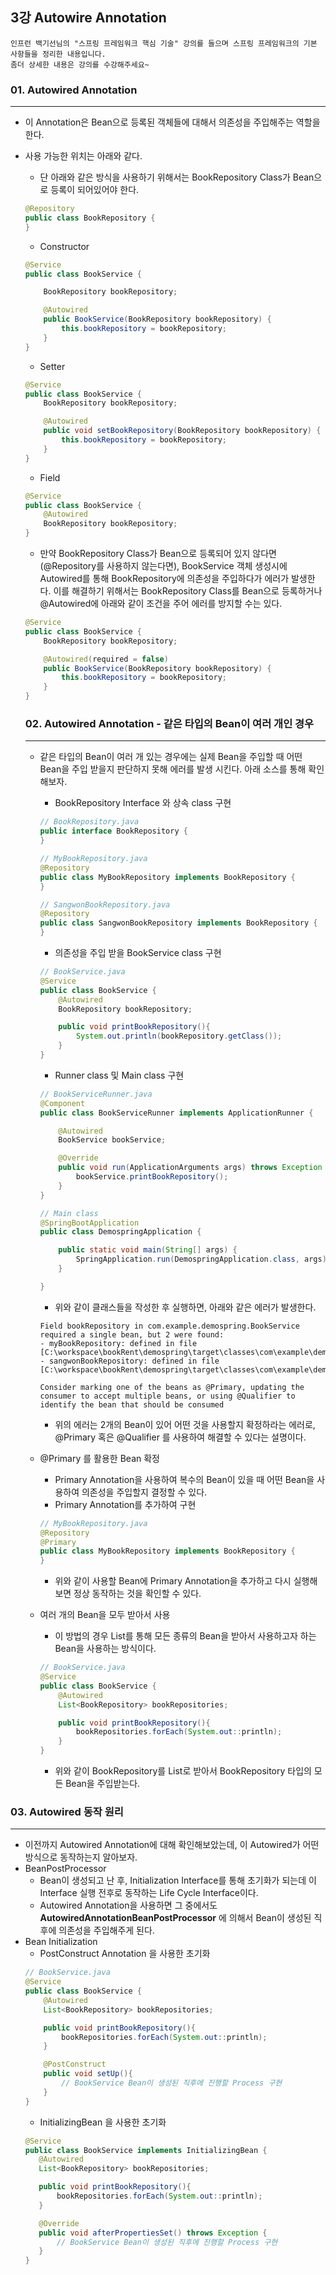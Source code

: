 ## 3강 Autowire Annotation

```
인프런 백기선님의 "스프링 프레임워크 핵심 기술" 강의를 들으며 스프링 프레임워크의 기본 사항들을 정리한 내용입니다.
좀더 상세한 내용은 강의를 수강해주세요~
```

### 01. Autowired Annotation
---
- 이 Annotation은 Bean으로 등록된 객체들에 대해서 의존성을 주입해주는 역할을 한다.
- 사용 가능한 위치는 아래와 같다.
    - 단 아래와 같은 방식을 사용하기 위해서는 BookRepository Class가 Bean으로 등록이 되어있어야 한다.
    ```java
    @Repository
    public class BookRepository {
    }
    ```
    - Constructor
    ```java
    @Service
    public class BookService {

        BookRepository bookRepository;

        @Autowired
        public BookService(BookRepository bookRepository) {
            this.bookRepository = bookRepository;
        }
    }
    ```
    - Setter
    ```java
    @Service
    public class BookService {
        BookRepository bookRepository;

        @Autowired
        public void setBookRepository(BookRepository bookRepository) {
            this.bookRepository = bookRepository;
        }
    }
    ```
    - Field
    ```java
    @Service
    public class BookService {
        @Autowired
        BookRepository bookRepository;
    }
    ```
    - 만약 BookRepository Class가 Bean으로 등록되어 있지 않다면(@Repository를 사용하지 않는다면), BookService 객체 생성시에 Autowired를 통해 BookRepository에 의존성을 주입하다가 에러가 발생한다.
    이를 해결하기 위해서는 BookRepository Class를 Bean으로 등록하거나 @Autowired에 아래와 같이 조건을 주어 에러를 방지할 수는 있다.
    ```java
    @Service
    public class BookService {
        BookRepository bookRepository;

        @Autowired(required = false)
        public BookService(BookRepository bookRepository) {
            this.bookRepository = bookRepository;
        }
    }
    ```

    ### 02. Autowired Annotation - 같은 타입의 Bean이 여러 개인 경우
    ---
    - 같은 타입의 Bean이 여러 개 있는 경우에는 실제 Bean을 주입할 때 어떤 Bean을 주입 받을지 판단하지 못해 에러를 발생 시킨다.
    아래 소스를 통해 확인해보자.
        - BookRepository Interface 와 상속 class 구현
        ```java
        // BookRepository.java
        public interface BookRepository {
        }

        // MyBookRepository.java
        @Repository
        public class MyBookRepository implements BookRepository {
        }

        // SangwonBookRepository.java        
        @Repository
        public class SangwonBookRepository implements BookRepository {
        }
        ```
        - 의존성을 주입 받을 BookService class 구현
        ```java
        // BookService.java
        @Service
        public class BookService {
            @Autowired
            BookRepository bookRepository;

            public void printBookRepository(){
                System.out.println(bookRepository.getClass());
            }
        }
        ```
        - Runner class 및 Main class 구현
        ```java
        // BookServiceRunner.java
        @Component
        public class BookServiceRunner implements ApplicationRunner {

            @Autowired
            BookService bookService;

            @Override
            public void run(ApplicationArguments args) throws Exception {
                bookService.printBookRepository();
            }
        }

        // Main class
        @SpringBootApplication
        public class DemospringApplication {

            public static void main(String[] args) {
                SpringApplication.run(DemospringApplication.class, args);
            }

        }
        ```
        - 위와 같이 클래스들을 작성한 후 실행하면, 아래와 같은 에러가 발생한다.        
        ```
        Field bookRepository in com.example.demospring.BookService required a single bean, but 2 were found:
        - myBookRepository: defined in file [C:\workspace\bookRent\demospring\target\classes\com\example\demospring\MyBookRepository.class]
        - sangwonBookRepository: defined in file [C:\workspace\bookRent\demospring\target\classes\com\example\demospring\SangwonBookRepository.class]

        Consider marking one of the beans as @Primary, updating the consumer to accept multiple beans, or using @Qualifier to identify the bean that should be consumed
        ```
        - 위의 에러는 2개의 Bean이 있어 어떤 것을 사용할지 확정하라는 에러로, @Primary 혹은 @Qualifier 를 사용하여 해결할 수 있다는 설명이다.
    - @Primary 를 활용한 Bean 확정
        - Primary Annotation을 사용하여 복수의 Bean이 있을 때 어떤 Bean을 사용하여 의존성을 주입할지 결정할 수 있다.
        - Primary Annotation를 추가하여 구현
        ```java
        // MyBookRepository.java
        @Repository
        @Primary
        public class MyBookRepository implements BookRepository {
        }
        ```
        - 위와 같이 사용할 Bean에 Primary Annotation을 추가하고 다시 실행해보면 정상 동작하는 것을 확인할 수 있다.

    - 여러 개의 Bean을 모두 받아서 사용
        - 이 방법의 경우 List를 통해 모든 종류의 Bean을 받아서 사용하고자 하는 Bean을 사용하는 방식이다.
        ```java
        // BookService.java
        @Service
        public class BookService {
            @Autowired
            List<BookRepository> bookRepositories;

            public void printBookRepository(){
                bookRepositories.forEach(System.out::println);
            }
        }
        ```
        - 위와 같이 BookRepository를 List로 받아서 BookRepository 타입의 모든 Bean을 주입받는다.

### 03. Autowired 동작 원리
---
- 이전까지 Autowired Annotation에 대해 확인해보았는데, 이 Autowired가 어떤 방식으로 동작하는지 알아보자.
- BeanPostProcessor
    - Bean이 생성되고 난 후, Initialization Interface를 통해 초기화가 되는데 이 Interface 실행 전후로 동작하는 Life Cycle Interface이다.
    - Autowired Annotation을 사용하면 그 중에서도 **AutowiredAnnotationBeanPostProcessor** 에 의해서 Bean이 생성된 직후에 의존성을 주입해주게 된다.
- Bean Initialization
    - PostConstruct Annotation 을 사용한 초기화
    ```java
    // BookService.java
    @Service
    public class BookService {
        @Autowired
        List<BookRepository> bookRepositories;

        public void printBookRepository(){
            bookRepositories.forEach(System.out::println);
        }

        @PostConstruct
        public void setUp(){
            // BookService Bean이 생성된 직후에 진행할 Process 구현
        }
    }
     ```
     - InitializingBean 을 사용한 초기화
     ```java
    @Service
    public class BookService implements InitializingBean {
        @Autowired
        List<BookRepository> bookRepositories;

        public void printBookRepository(){
            bookRepositories.forEach(System.out::println);
        }

        @Override
        public void afterPropertiesSet() throws Exception {
            // BookService Bean이 생성된 직후에 진행할 Process 구현
        }
    }
     ```
        
